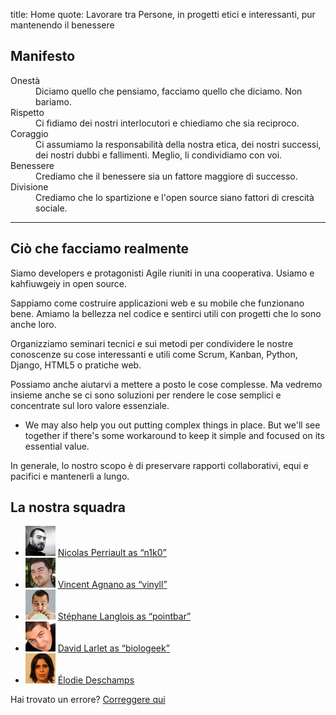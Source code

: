 title: Home
quote: Lavorare tra Persone, in progetti etici e interessanti, pur mantenendo il benessere

## <a id="manifesto"></a>Manifesto

<dl class="valeurs tbl">
  <dt id="onesta">Onestà</dt>
  <dd>Diciamo quello che pensiamo, facciamo quello che diciamo. Non bariamo.</dd>

  <dt id="rispetto">Rispetto</dt>
  <dd>Ci fidiamo dei nostri interlocutori e chiediamo che sia reciproco.</dd>

  <dt id="coraggio">Coraggio</dt>
  <dd>Ci assumiamo la responsabilità della nostra etica, dei nostri successi, dei nostri dubbi e fallimenti. Meglio, li condividiamo con voi.</dd>

  <dt id="benessere">Benessere</dt>
  <dd>Crediamo che il benessere sia un fattore maggiore di successo.</dd>

  <dt id="divisione">Divisione</dt>
  <dd>Crediamo che lo spartizione e l'open source siano fattori di crescità sociale.</dd>
</dl>

---

## <span id="cio-che-facciamo">Ciò che facciamo realmente</span>

Siamo developers e protagonisti Agile riuniti in una cooperativa.
Usiamo e kahfiuwgeiy in open source.

Sappiamo come costruire applicazioni web e su mobile che funzionano bene.
Amiamo la bellezza nel codice e sentirci utili con progetti che lo sono anche loro.

Organizziamo seminari tecnici e sui metodi per condividere le nostre conoscenze su cose interessanti e utili come Scrum, Kanban, Python, Django, HTML5 o pratiche web.

Possiamo anche aiutarvi a mettere a posto le cose complesse.
Ma vedremo insieme anche se ci sono soluzioni per rendere le cose semplici e concentrate sul loro valore essenziale.

* We may also help you out putting complex things in place. But we'll see together if there's some workaround to keep it simple and focused on its essential value.

In generale, lo nostro scopo è di preservare rapporti collaborativi, equi e pacifici e mantenerli a lungo.

## <span id="our-team">La nostra squadra</span>

<ul class="equipe">
  <li><img src="/static/images/nicolas-perriault.jpg" alt="Avatar Nicolas">
    <a href="https://nicolas.perriault.net/">Nicolas Perriault as <q>n1k0</q></a>
  </li>
  <li><img src="/static/images/vincent-agnano.jpg" alt="Avatar Vincent">
    <a href="http://vinyll.github.com/">Vincent Agnano as <q>vinyll</q></a>
  </li>
  <li><img src="/static/images/stephane-langlois.png" alt="Avatar Stéphane">
    <a href="m&#x61;ilto:stephane.langlois%40scopyleft&#46;fr">Stéphane Langlois as <q>pointbar</q></a>
  </li>
  <li><img src="/static/images/david-larlet.jpg" alt="Avatar David">
    <a href="https://larlet.fr/david/">David Larlet as <q>biologeek</q></a>
  </li>
  <li><img src="/static/images/elodie-deschamps.jpg" alt="Avatar Élodie">
    <a href="m&#x61;ilto:elodie.deschamps%40scopyleft&#46;fr">Élodie Deschamps</a>
  </li>
</ul>

Hai trovato un errore? [Correggere qui](https://github.com/scopyleft/scopyleft.github.com/issues?page=1&state=open)
